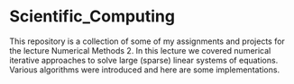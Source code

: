 # Scientific_Computing
This repository is a collection of some of my assignments and projects for the lecture Numerical Methods 2. 
In this lecture we covered numerical iterative approaches to solve large (sparse) linear systems of equations. 
Various algorithms were introduced and here are some implementations.
